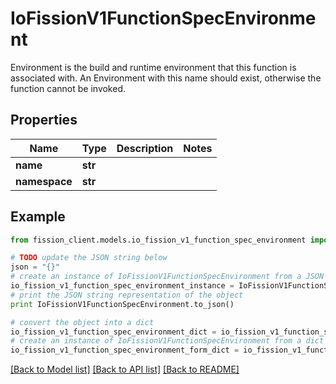 # IoFissionV1FunctionSpecEnvironment

Environment is the build and runtime environment that this function is associated with. An Environment with this name should exist, otherwise the function cannot be invoked.

## Properties

Name | Type | Description | Notes
------------ | ------------- | ------------- | -------------
**name** | **str** |  | 
**namespace** | **str** |  | 

## Example

```python
from fission_client.models.io_fission_v1_function_spec_environment import IoFissionV1FunctionSpecEnvironment

# TODO update the JSON string below
json = "{}"
# create an instance of IoFissionV1FunctionSpecEnvironment from a JSON string
io_fission_v1_function_spec_environment_instance = IoFissionV1FunctionSpecEnvironment.from_json(json)
# print the JSON string representation of the object
print IoFissionV1FunctionSpecEnvironment.to_json()

# convert the object into a dict
io_fission_v1_function_spec_environment_dict = io_fission_v1_function_spec_environment_instance.to_dict()
# create an instance of IoFissionV1FunctionSpecEnvironment from a dict
io_fission_v1_function_spec_environment_form_dict = io_fission_v1_function_spec_environment.from_dict(io_fission_v1_function_spec_environment_dict)
```
[[Back to Model list]](../README.md#documentation-for-models) [[Back to API list]](../README.md#documentation-for-api-endpoints) [[Back to README]](../README.md)


